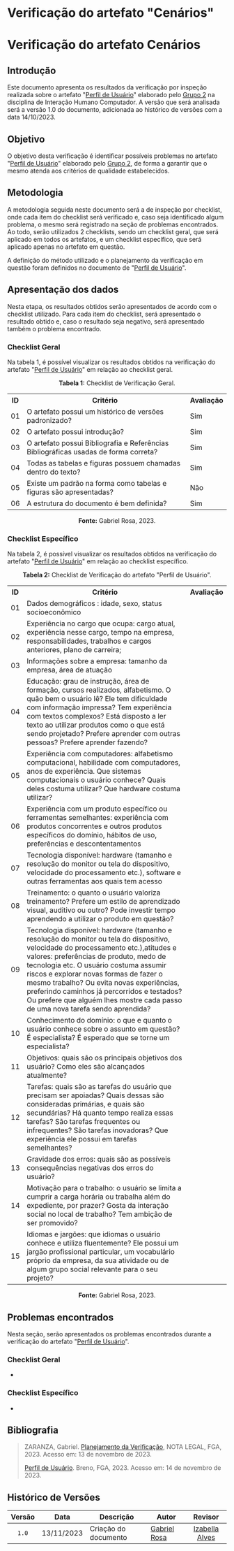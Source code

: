 # Verificação do artefato "Cenários"

# Verificação do artefato Cenários

## Introdução 

Este documento apresenta os resultados da verificação por inspeção realizada sobre o artefato "[Perfil de Usuário](https://interacao-humano-computador.github.io/2023.2-Ventoy/elicitacao/PerfilUsuario/)" elaborado pelo [Grupo 2](https://interacao-humano-computador.github.io/2023.2-Ventoy/) na disciplina de Interação Humano Computador. A versão que será analisada será a versão 1.0 do documento, adicionada ao histórico de versões com a data 14/10/2023.

## Objetivo

O objetivo desta verificação é identificar possíveis problemas no artefato "[Perfil de Usuário](https://interacao-humano-computador.github.io/2023.2-Ventoy/elicitacao/PerfilUsuario/)" elaborado pelo [Grupo 2](https://interacao-humano-computador.github.io/2023.2-Ventoy/), de forma a garantir que o mesmo atenda aos critérios de qualidade estabelecidos.

## Metodologia

A metodologia seguida neste documento será a de inspeção por checklist, onde cada item do checklist será verificado e, caso seja identificado algum problema, o mesmo será registrado na seção de problemas encontrados. Ao todo, serão utilizados 2 checklists, sendo um checklist geral, que será aplicado em todos os artefatos, e um checklist específico, que será aplicado apenas no artefato em questão.

A definição do método utilizado e o planejamento da verificação em questão foram definidos no documento de "[Perfil de Usuário](https://interacao-humano-computador.github.io/2023.2-Ventoy/elicitacao/PerfilUsuario/)".

## Apresentação dos dados

Nesta etapa, os resultados obtidos serão apresentados de acordo com o checklist utilizado. Para cada item do checklist, será apresentado o resultado obtido e, caso o resultado seja negativo, será apresentado também o problema encontrado.

### Checklist Geral

Na tabela 1, é possível visualizar os resultados obtidos na verificação do artefato "[Perfil de Usuário](https://interacao-humano-computador.github.io/2023.2-Ventoy/elicitacao/PerfilUsuario/)" em relação ao checklist geral.

<div align="center">
<p><b>Tabela 1:</b> Checklist de Verificação Geral.</p>

  <table>
    <tr>
      <th>ID</th>
      <th>Critério</th>
      <th>Avaliação</th>
    </tr>
    <tr>
      <td>01</td>
      <td>O artefato possui um histórico de versões padronizado?</td>
      <td>Sim</td>
    </tr>
    <tr>
      <td>02</td>
      <td>O artefato possui introdução?</td>
      <td>Sim</td>
    </tr>
    <tr>
      <td>03</td>
      <td>O artefato possui Bibliografia e Referências Bibliográficas usadas de forma correta?</td>
      <td>Sim</td>
    </tr>
    <tr>
      <td>04</td>
      <td>Todas as tabelas e figuras possuem chamadas dentro do texto?</td>
      <td>Sim</td>
    </tr>
    <tr>
      <td>05</td>
      <td>Existe um padrão na forma como tabelas e figuras são apresentadas?</td>
      <td>Não</td>
    </tr>
    <tr>
      <td>06</td>
      <td>A estrutura do documento é bem definida?</td>
      <td>Sim</td>
    </tr>
  </table>

<p><b>Fonte:</b> Gabriel Rosa, 2023.</p>
</div>

### Checklist Específico

Na tabela 2, é possível visualizar os resultados obtidos na verificação do artefato "[Perfil de Usuário](https://interacao-humano-computador.github.io/2023.2-Ventoy/elicitacao/PerfilUsuario/)" em relação ao checklist específico.

<div align="center">
<p><b>Tabela 2:</b> Checklist de Verificação do artefato "Perfil de Usuário".</p>

  <table>
    <tr>
      <th>ID</th>
      <th>Critério</th>
      <th>Avaliação</th>
    </tr>
    <tr>
      <td>01</td>
      <td>Dados demográficos : idade, sexo, status socioeconômico</td>
      <td></td>
    </tr>
    <tr>
      <td>02</td>
      <td>Experiência no cargo que ocupa: cargo atual, experiência nesse cargo, tempo na empresa,
responsabilidades, trabalhos e cargos anteriores, plano de carreira;</td>
      <td></td>
    </tr>
    <tr>
      <td>03</td>
      <td>Informações sobre a empresa: tamanho da empresa, área de atuação</td>
      <td></td>
    </tr>
    <tr>
      <td>04</td>
      <td>Educação: grau de instrução, área de formação, cursos realizados, alfabetismo. O quão bem o
usuário lê? Ele tem dificuldade com informação impressa? Tem experiência com textos complexos?
Está disposto a ler texto ao utilizar produtos como o que está sendo projetado? Prefere aprender com
outras pessoas? Prefere aprender fazendo?</td>
      <td></td>
    </tr>
    <tr>
      <td>05</td>
      <td>Experiência com computadores: alfabetismo computacional, habilidade com computadores, anos de
experiência. Que sistemas computacionais o usuário conhece? Quais deles costuma utilizar? Que
hardware costuma utilizar?</td>
      <td></td>
    </tr>
    <tr>
      <td>06</td>
      <td>Experiência com um produto específico ou ferramentas semelhantes: experiência com produtos
concorrentes e outros produtos específicos do domínio, hábitos de uso, preferências e
descontentamentos</td>
      <td></td>
    </tr>
    <tr>
      <td>07</td>
      <td>Tecnologia disponível: hardware (tamanho e resolução do monitor ou tela do dispositivo, velocidade
do processamento etc.), software e outras ferramentas aos quais tem acesso</td>
      <td></td>
    </tr>
    <tr>
      <td>08</td>
      <td>Treinamento: o quanto o usuário valoriza treinamento? Prefere um estilo de aprendizado visual,
auditivo ou outro? Pode investir tempo aprendendo a utilizar o produto em questão?</td>
      <td></td>
    </tr>
    <tr>
      <td>09</td>
      <td>Tecnologia disponível: hardware (tamanho e resolução do monitor ou tela do dispositivo, velocidade
do processamento etc.),atitudes e valores: preferências de produto, medo de tecnologia etc. O usuário costuma assumir
riscos e explorar novas formas de fazer o mesmo trabalho? Ou evita novas experiências, preferindo
caminhos já percorridos e testados? Ou prefere que alguém lhes mostre cada passo de uma nova
tarefa sendo aprendida?</td>
      <td></td>
    </tr>
    <tr>
      <td>10</td>
      <td>Conhecimento do domínio: o que e quanto o usuário conhece sobre o assunto em questão? É
especialista? É esperado que se torne um especialista?</td>
      <td></td>
    </tr>
    <tr>
      <td>11</td>
      <td>Objetivos: quais são os principais objetivos dos usuário? Como eles são alcançados atualmente?</td>
      <td></td>
    </tr>
    <tr>
      <td>12</td>
      <td>Tarefas: quais são as tarefas do usuário que precisam ser apoiadas? Quais dessas são consideradas
primárias, e quais são secundárias? Há quanto tempo realiza essas tarefas? São tarefas frequentes
ou infrequentes? São tarefas inovadoras? Que experiência ele possui em tarefas semelhantes?</td>
      <td></td>
    </tr>
    <tr>
      <td>13</td>
      <td>Gravidade dos erros: quais são as possíveis consequências negativas dos erros do usuário?</td>
      <td></td>
    </tr>
    <tr>
      <td>14</td>
      <td>Motivação para o trabalho: o usuário se limita a cumprir a carga horária ou trabalha além do
expediente, por prazer? Gosta da interação social no local de trabalho? Tem ambição de ser
promovido?</td>
      <td></td>
    </tr>
    <tr>
      <td>15</td>
      <td>Idiomas e jargões: que idiomas o usuário conhece e utiliza fluentemente? Ele possui um jargão
profissional particular, um vocabulário próprio da empresa, da sua atividade ou de algum grupo social
relevante para o seu projeto?</td>
      <td></td>
    </tr>
  </table>

<p><b>Fonte:</b> Gabriel Rosa, 2023.</p>
</div>


## Problemas encontrados

Nesta seção, serão apresentados os problemas encontrados durante a verificação do artefato "[Perfil de Usuário](https://interacao-humano-computador.github.io/2023.2-Ventoy/elicitacao/PerfilUsuario/)".

### Checklist Geral

- 


### Checklist Específico

- 

## Bibliografia
>
> ZARANZA, Gabriel. [Planejamento da Verificação](https://github.com/Interacao-Humano-Computador/2023.2-NotaLegal/blob/main/docs/verificacao/Grupo%202/Entrega%202/planejamento-verificacao.md), NOTA LEGAL, FGA, 2023. Acesso em: 13 de novembro de 2023.
>
> [Perfil de Usuário](https://interacao-humano-computador.github.io/2023.2-Ventoy/elicitacao/PerfilUsuario/). Breno, FGA, 2023. Acesso em: 14 de novembro de 2023.

## Histórico de Versões

| Versão | Data   | Descrição     | Autor     |  Revisor        |
| :----: | ------ | ------------- | --------- | :-------------: |
| `1.0`  | 13/11/2023 | Criação do documento  | [Gabriel Rosa](https://github.com/gabrielrosa09) | [Izabella Alves](https://github/izabellaalves)  |